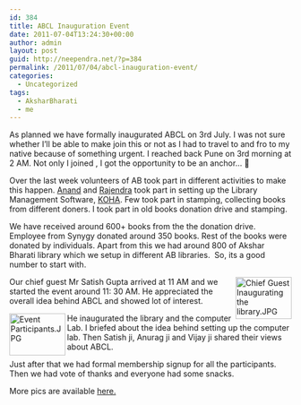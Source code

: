 ```yaml
---
id: 384
title: ABCL Inauguration Event
date: 2011-07-04T13:24:30+00:00
author: admin
layout: post
guid: http://neependra.net/?p=384
permalink: /2011/07/04/abcl-inauguration-event/
categories:
  - Uncategorized
tags:
  - AksharBharati
  - me
---
```

As planned we have formally inaugurated ABCL on 3rd July. I was not sure whether I&#8217;ll be able to make join this or not as I had to travel to and fro to my native because of something urgent. I reached back Pune on 3rd morning at 2 AM. Not only I joined , I got the opportunity to be an anchor&#8230; 🙂
  
Over the last week volunteers of AB took part in different activities to make this happen. [Anand](http://www.facebook.com/mitramc) and [Rajendra](http://www.facebook.com/profile.php?id=607438373) took part in setting up the Library Management Software, [KOHA](www.koha.org/). Few took part in stamping, collecting books from different doners. I took part in old books donation drive and stamping.
  
We have received around 600+ books from the the donation drive. Employee from Synygy donated around 350 books. Rest of the books were donated by individuals. Apart from this we had around 800 of Akshar Bharati library which we setup in different AB libraries.  So, its a good number to start with.
  
[<img src="http://farm7.static.flickr.com/6005/5900990706_90124d875f_m.jpg" alt="Chief Guest Inaugurating the library.JPG" width="100" height="75" align="right" />](http://www.flickr.com/photos/neependra/5900990706/ "Chief Guest Inaugurating the library.JPG by neependra, on Flickr")
  
Our chief guest Mr Satish Gupta arrived at 11 AM and we started the event around 11: 30 AM. He appreciated the overall idea behind ABCL and showed lot of interest.
  
[<img src="http://farm6.static.flickr.com/5235/5900994520_20a9797984_m.jpg" alt="Event Participants.JPG" width="100" height="75" align="left" />](http://www.flickr.com/photos/neependra/5900994520/ "Event Participants.JPG by neependra, on Flickr") He inaugurated the library and the computer Lab. I briefed about the idea behind setting up the computer lab. Then Satish ji, Anurag ji and Vijay ji shared their views about ABCL.
  
Just after that we had formal membership signup for all the participants. Then we had vote of thanks and everyone had some snacks.
  
More pics are available [here.](http://www.flickr.com/photos/neependra/tags/abcl/)